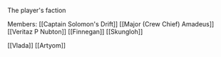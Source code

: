 The player's faction

Members:
[[Captain Solomon's Drift]]
[[Major (Crew Chief) Amadeus]]
[[Veritaz P Nubton]]
[[Finnegan]]
[[Skungloh]]

[[Vlada]]
[[Artyom]]
